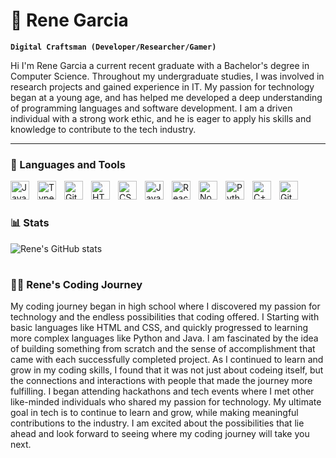 # 👋 Rene Garcia 

**`Digital Craftsman (Developer/Researcher/Gamer)`**

Hi I'm Rene Garcia a current recent graduate with a Bachelor's degree in Computer Science. Throughout my undergraduate studies, I  was involved in research projects and gained experience in IT. My passion for technology began at a young age, and has helped me developed a deep understanding of programming languages and software development. I am a  driven individual with a strong work ethic, and he is eager to apply his skills and knowledge to contribute to the tech industry.

   <p align="left">
      
   </p>

---

### 🧰 Languages and Tools

<img align="left" alt="Java" width="30px" style="padding-right:10px;" src="https://cdn.jsdelivr.net/gh/devicons/devicon/icons/java/java-original.svg"/>
<img align="left" alt="TypeScript" width="30px" style="padding-right:10px;" src="https://cdn.jsdelivr.net/gh/devicons/devicon/icons/typescript/typescript-plain.svg" />
<img align="left" alt="Git" width="30px" style="padding-right:10px;" src="https://cdn.jsdelivr.net/gh/devicons/devicon/icons/git/git-original.svg" />
<img align="left" alt="HTML" width="30px" style="padding-right:10px;" src="https://cdn.jsdelivr.net/gh/devicons/devicon/icons/html5/html5-plain.svg" />
<img align="left" alt="CSS" width="30px" style="padding-right:10px;" src="https://cdn.jsdelivr.net/gh/devicons/devicon/icons/css3/css3-plain.svg" />
<img align="left" alt="JavaScript" width="30px" style="padding-right:10px;" src="https://cdn.jsdelivr.net/gh/devicons/devicon/icons/javascript/javascript-plain.svg" />
<img align="left" alt="React" width="30px" style="padding-right:10px;" src="https://cdn.jsdelivr.net/gh/devicons/devicon/icons/react/react-original.svg" />
<img align="left" alt="NodeJS" width="30px" style="padding-right:10px;" src="https://cdn.jsdelivr.net/gh/devicons/devicon/icons/nodejs/nodejs-original.svg" />
<img align="left" alt="Python" width="30px" style="padding-right:10px;" src="https://cdn.jsdelivr.net/gh/devicons/devicon/icons/python/python-plain.svg" />
<img align="left" alt="C++" width="30px" style="padding-right:10px;" src="https://cdn.jsdelivr.net/gh/devicons/devicon/icons/cplusplus/cplusplus-line.svg" />
<img align="left" alt="GitHub" width="30px" style="padding-right:10px;" src="https://cdn.jsdelivr.net/gh/devicons/devicon/icons/github/github-original.svg" />
<br />

#





#

### 📊 Stats

![Rene's GitHub stats](https://github-readme-stats.vercel.app/api?username=rgarc399&show_icons=true&theme=gruvbox)

<!-- ![GitHub Streak](https://streak-stats.demolab.com?user=rgarc399&theme=gruvbox&border_radius=4.5) -->

#


 <summary><h3>👨‍💻 Rene's Coding Journey</h3></summary>
   My coding journey began in high school where I  discovered my passion for technology and the endless possibilities that coding offered.  I Starting with basic languages like HTML and CSS, and quickly progressed to learning more complex languages like Python and Java. I am fascinated by the idea of building something from scratch and the sense of accomplishment that came with each successfully completed project. As I continued to learn and grow in my coding skills, I found that it was not just about codeing itself, but the connections and interactions with people that made the journey more fulfilling. I began attending hackathons and tech events where I met other like-minded individuals who shared my passion for technology. My ultimate goal in tech is to continue to learn and grow, while making meaningful contributions to the industry. I am excited about the possibilities that lie ahead and look forward to seeing where my coding journey will take you next.

[website]: https://www.renegarc.com/


